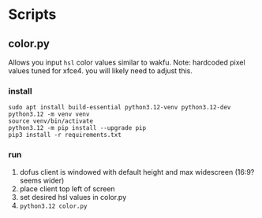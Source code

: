 # Scripts

## color.py

Allows you input `hsl` color values similar to wakfu.
Note: hardcoded pixel values tuned for xfce4. you will likely need to adjust this.

### install
`sudo apt install build-essential python3.12-venv python3.12-dev`  
`python3.12 -m venv venv`  
`source venv/bin/activate`  
`python3.12 -m pip install --upgrade pip`  
`pip3 install -r requirements.txt`

### run
1. dofus client is windowed with default height and max widescreen (16:9? seems wider)
2. place client top left of screen
3. set desired hsl values in color.py
4. `python3.12 color.py`